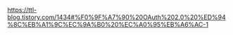 https://ttl-blog.tistory.com/1434#%F0%9F%A7%90%20OAuth%202.0%20%ED%94%8C%EB%A1%9C%EC%9A%B0%20%EC%A0%95%EB%A6%AC-1